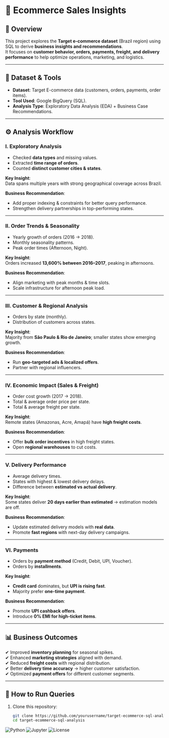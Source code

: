 # 🛒 Ecommerce Sales Insights

## 📌 Overview  
This project explores the **Target e-commerce dataset** (Brazil region) using SQL to derive **business insights and recommendations**.  
It focuses on **customer behavior, orders, payments, freight, and delivery performance** to help optimize operations, marketing, and logistics.  

---

## 📂 Dataset & Tools  
- **Dataset**: Target E-commerce data (customers, orders, payments, order items).  
- **Tool Used**: Google BigQuery (SQL).  
- **Analysis Type**: Exploratory Data Analysis (EDA) + Business Case Recommendations.  

---

## ⚙️ Analysis Workflow  

### **I. Exploratory Analysis**
- Checked **data types** and missing values.  
- Extracted **time range of orders**.  
- Counted **distinct customer cities & states**.  

**Key Insight**:  
Data spans multiple years with strong geographical coverage across Brazil.  

**Business Recommendation**:  
- Add proper indexing & constraints for better query performance.  
- Strengthen delivery partnerships in top-performing states.  

---

### **II. Order Trends & Seasonality**
- Yearly growth of orders (2016 → 2018).  
- Monthly seasonality patterns.  
- Peak order times (Afternoon, Night).  

**Key Insight**:  
Orders increased **13,600% between 2016–2017**, peaking in afternoons.  

**Business Recommendation**:  
- Align marketing with peak months & time slots.  
- Scale infrastructure for afternoon peak load.  

---

### **III. Customer & Regional Analysis**
- Orders by state (monthly).  
- Distribution of customers across states.  

**Key Insight**:  
Majority from **São Paulo & Rio de Janeiro**; smaller states show emerging growth.  

**Business Recommendation**:  
- Run **geo-targeted ads & localized offers**.  
- Partner with regional influencers.  

---

### **IV. Economic Impact (Sales & Freight)**
- Order cost growth (2017 → 2018).  
- Total & average order price per state.  
- Total & average freight per state.  

**Key Insight**:  
Remote states (Amazonas, Acre, Amapá) have **high freight costs**.  

**Business Recommendation**:  
- Offer **bulk order incentives** in high freight states.  
- Open **regional warehouses** to cut costs.  

---

### **V. Delivery Performance**
- Average delivery times.  
- States with highest & lowest delivery delays.  
- Difference between **estimated vs actual delivery**.  

**Key Insight**:  
Some states deliver **20 days earlier than estimated** → estimation models are off.  

**Business Recommendation**:  
- Update estimated delivery models with **real data**.  
- Promote **fast regions** with next-day delivery campaigns.  

---

### **VI. Payments**
- Orders by **payment method** (Credit, Debit, UPI, Voucher).  
- Orders by **installments**.  

**Key Insight**:  
- **Credit card** dominates, but **UPI is rising fast**.  
- Majority prefer **one-time payment**.  

**Business Recommendation**:  
- Promote **UPI cashback offers**.  
- Introduce **0% EMI for high-ticket items**.  

---

## 📊 Business Outcomes  
✔ Improved **inventory planning** for seasonal spikes.  
✔ Enhanced **marketing strategies** aligned with demand.  
✔ Reduced **freight costs** with regional distribution.  
✔ Better **delivery time accuracy** → higher customer satisfaction.  
✔ Optimized **payment offers** for different customer segments.  

---

## 🚀 How to Run Queries  
1. Clone this repository:  
   ```bash
   git clone https://github.com/yourusername/target-ecommerce-sql-analysis.git
   cd target-ecommerce-sql-analysis

![Python](https://img.shields.io/badge/Python-3.11-blue)
![Jupyter](https://img.shields.io/badge/Notebook-Jupyter-orange)
![License](https://img.shields.io/badge/License-MIT-green)
